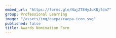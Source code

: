 ```yaml
---
embed_url: "https://forms.gle/NajZT8HyJuKBjfdn7"
group: Professional Learning
image: "/assets/img/caepa/caepa-icon.svg"
published: false
title: Awards Nomination Form
---
```

